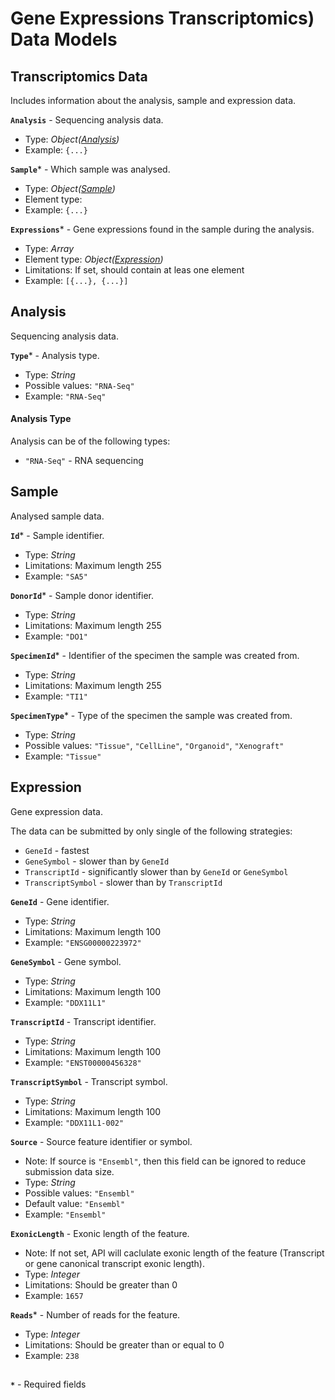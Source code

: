 # Gene Expressions Transcriptomics) Data Models

## Transcriptomics Data
Includes information about the analysis, sample and expression data.

**`Analysis`** - Sequencing analysis data.
- Type: _Object([Analysis](https://github.com/dkfz-unite/unite-genome-feed/blob/main/Docs/api-models-rna-expression.md#analysis))_
- Example: `{...}`

**`Sample`*** - Which sample was analysed.
- Type: _Object([Sample](https://github.com/dkfz-unite/unite-genome-feed/blob/main/Docs/api-models-rna-expression.md#sample))_
- Element type: 
- Example: `{...}`

**`Expressions`*** - Gene expressions found in the sample during the analysis.
- Type: _Array_
- Element type: _Object([Expression](https://github.com/dkfz-unite/unite-genome-feed/blob/main/Docs/api-models-rna-expression.md#expression))_
- Limitations: If set, should contain at leas one element
- Example: `[{...}, {...}]`

## Analysis
Sequencing analysis data.

**`Type`*** - Analysis type.
- Type: _String_
- Possible values: `"RNA-Seq"`
- Example: `"RNA-Seq"`

#### Analysis Type
Analysis can be of the following types:
- `"RNA-Seq"` - RNA sequencing

## Sample
Analysed sample data.

**`Id`*** - Sample identifier.
- Type: _String_
- Limitations: Maximum length 255
- Example: `"SA5"`

**`DonorId`*** - Sample donor identifier.
- Type: _String_
- Limitations: Maximum length 255
- Example: `"DO1"`

**`SpecimenId`*** - Identifier of the specimen the sample was created from.
- Type: _String_
- Limitations: Maximum length 255
- Example: `"TI1"`

**`SpecimenType`*** - Type of the specimen the sample was created from.
- Type: _String_
- Possible values: `"Tissue"`, `"CellLine"`, `"Organoid"`, `"Xenograft"`
- Example: `"Tissue"`

## Expression
Gene expression data.

The data can be submitted by only single of the following strategies:
- `GeneId` - fastest
- `GeneSymbol` - slower than by `GeneId`
- `TranscriptId` - significantly slower than by `GeneId` or `GeneSymbol`
- `TranscriptSymbol` - slower than by `TranscriptId`

**`GeneId`** - Gene identifier. 
- Type: _String_
- Limitations: Maximum length 100
- Example: `"ENSG00000223972"`

**`GeneSymbol`** - Gene symbol.
- Type: _String_
- Limitations: Maximum length 100
- Example: `"DDX11L1"`

**`TranscriptId`** - Transcript identifier.
- Type: _String_
- Limitations: Maximum length 100
- Example: `"ENST00000456328"`

**`TranscriptSymbol`** - Transcript symbol.
- Type: _String_
- Limitations: Maximum length 100
- Example: `"DDX11L1-002"`

**`Source`** - Source feature identifier or symbol.
- Note: If source is `"Ensembl"`, then this field can be ignored to reduce submission data size.
- Type: _String_
- Possible values: `"Ensembl"`
- Default value: `"Ensembl"`
- Example: `"Ensembl"`

**`ExonicLength`** - Exonic length of the feature.
- Note: If not set, API will caclulate exonic length of the feature (Transcript or gene canonical transcript exonic length).
- Type: _Integer_
- Limitations: Should be greater than 0
- Example: `1657`

**`Reads`*** - Number of reads for the feature.
- Type: _Integer_
- Limitations: Should be greater than or equal to 0
- Example: `238`

##
**`*`** - Required fields
